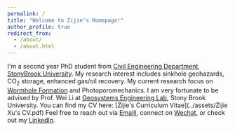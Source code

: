 ```yaml
---
permalink: /
title: "Welcome to Zijie's Homepage!"
author_profile: true
redirect_from: 
  - /about/
  - /about.html
---
```

I'm a second year PhD student from [Civil Engineering Department](https://www.stonybrook.edu/commcms/civileng/), [StonyBrook University](https://www.stonybrook.edu/). My research interest includes sinkhole geohazards, CO<sub>2</sub> storage, enhanced gas/oil recovery. My current research focus on [Wormhole Formation]([https://www.stonybrook.edu/commcms/civileng/](https://onepetro.org/ARMAUSRMS/proceedings/ARMA24/ARMA24/ARMA-2024-0068/548999)) and Photoporomechanics.
I am very fortunate to be advised by Prof. Wei Li at [Geosystems Engineering Lab](https://www.weili-geo.com/home), Stony Brook University. 
You can find my CV here: [Zijie's Curriculum Vitae](../assets/Zijie Xu's CV.pdf)
Feel free to reach out via [Emaill](zijie.xu@stonybrook.edu), connect on [Wechat](../images/wechat.png), or check out my [Linkedln](https://www.linkedin.com/in/zijie-xu-045b70289/).
